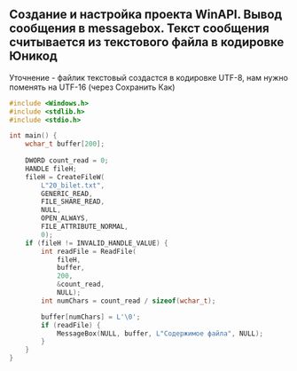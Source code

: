 ## Создание и настройка проекта WinAPI. Вывод сообщения в messagebox. Текст сообщения считывается из текстового файла в кодировке Юникод

Уточнение - файлик текстовый создаcтся в кодировке UTF-8, нам нужно поменять на UTF-16 (через Сохранить Как)

```C
#include <Windows.h>
#include <stdlib.h>
#include <stdio.h>

int main() {
	wchar_t buffer[200];
	
	DWORD count_read = 0;
	HANDLE fileH;
	fileH = CreateFileW(
		L"20_bilet.txt",
		GENERIC_READ,
		FILE_SHARE_READ,
		NULL,
		OPEN_ALWAYS,
		FILE_ATTRIBUTE_NORMAL,
		0);
	if (fileH != INVALID_HANDLE_VALUE) {
		int readFile = ReadFile(
			fileH,
			buffer,
			200,
			&count_read,
			NULL);
		int numChars = count_read / sizeof(wchar_t);

		buffer[numChars] = L'\0';
		if (readFile) {
			MessageBox(NULL, buffer, L"Содержимое файла", NULL);
		}
	}
}
```
